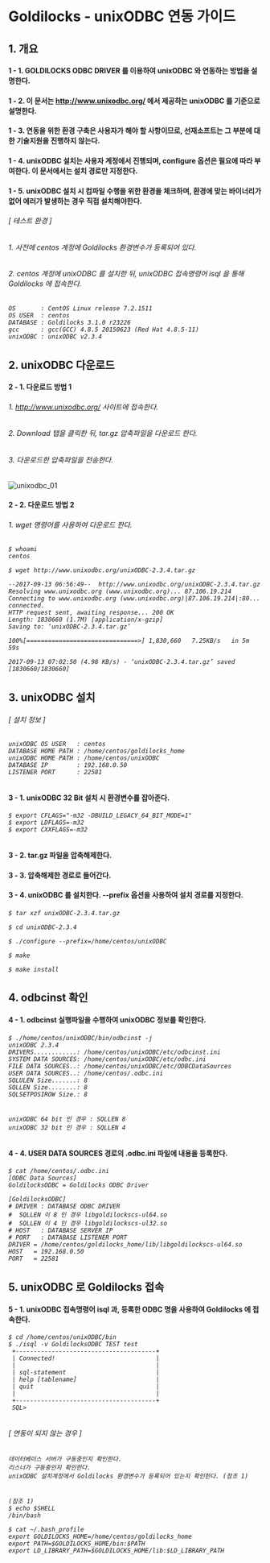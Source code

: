 # Goldilocks - unixODBC 연동 가이드

## 1. 개요

#### 1 - 1. GOLDILOCKS ODBC DRIVER 를 이용하여 unixODBC 와 연동하는 방법을 설명한다.

#### 1 - 2. 이 문서는 http://www.unixodbc.org/ 에서 제공하는 unixODBC 를 기준으로 설명한다.

#### 1 - 3. 연동을 위한 환경 구축은 사용자가 해야 할 사항이므로, 선재소프트는 그 부분에 대한 기술지원을 진행하지 않는다.

#### 1 - 4. unixODBC 설치는 사용자 계정에서 진행되며, configure 옵션은 필요에 따라 부여한다. 이 문서에서는 설치 경로만 지정한다.

#### 1 - 5. unixODBC 설치 시 컴파일 수행을 위한 환경을 체크하며, 환경에 맞는 바이너리가 없어 에러가 발생하는 경우 직접 설치해야한다.

###### [ 테스트 환경 ]

###### 1. 사전에 centos 계정에 Goldilocks 환경변수가 등록되어 있다.

###### 2. centos 계정에 unixODBC 를 설치한 뒤, unixODBC 접속명령어 isql 을 통해 Goldilocks 에 접속한다.

<h6>

    OS       : CentOS Linux release 7.2.1511
    OS USER  : centos
    DATABASE : Goldilocks 3.1.0 r23226
    gcc      : gcc(GCC) 4.8.5 20150623 (Red Hat 4.8.5-11)
    unixODBC : unixODBC v2.3.4

</h6>

## 2. unixODBC 다운로드

#### 2 - 1. 다운로드 방법 1

###### 1. http://www.unixodbc.org/ 사이트에 접속한다.

###### 2. Download 탭을 클릭한 뒤, tar.gz 압축파일을 다운로드 한다.

###### 3. 다운로드한 압축파일을 전송한다.

![unixodbc_01](https://user-images.githubusercontent.com/9734988/33422347-be724928-d5f8-11e7-842b-c71ca64deba9.jpg)

#### 2 - 2. 다운로드 방법 2

###### 1. wget 명령어를 사용하여 다운로드 한다.

<h6>

    $ whoami
    centos

    $ wget http://www.unixodbc.org/unixODBC-2.3.4.tar.gz

    --2017-09-13 06:56:49--  http://www.unixodbc.org/unixODBC-2.3.4.tar.gz
    Resolving www.unixodbc.org (www.unixodbc.org)... 87.106.19.214
    Connecting to www.unixodbc.org (www.unixodbc.org)|87.106.19.214|:80... connected.
    HTTP request sent, awaiting response... 200 OK
    Length: 1830660 (1.7M) [application/x-gzip]
    Saving to: ‘unixODBC-2.3.4.tar.gz’

    100%[===============================>] 1,830,660   7.25KB/s   in 5m 59s

    2017-09-13 07:02:50 (4.98 KB/s) - ‘unixODBC-2.3.4.tar.gz’ saved [1830660/1830660]

</h6>

## 3. unixODBC 설치

###### [ 설치 정보 ]

<h6>

    unixODBC OS USER   : centos
    DATABASE HOME PATH : /home/centos/goldilocks_home
    unixODBC HOME PATH : /home/centos/unixODBC
    DATABASE IP        : 192.168.0.50
    LISTENER PORT      : 22581

</h6>

#### 3 - 1. unixODBC 32 Bit 설치 시 환경변수를 잡아준다.

<h6>

    $ export CFLAGS="-m32 -DBUILD_LEGACY_64_BIT_MODE=1"
    $ export LDFLAGS=-m32
    $ export CXXFLAGS=-m32

</h6>

#### 3 - 2. tar.gz 파일을 압축해제한다.

#### 3 - 3. 압축해제한 경로로 들어간다.

#### 3 - 4. unixODBC 를 설치한다. --prefix 옵션을 사용하여 설치 경로를 지정한다.

<h6>

    $ tar xzf unixODBC-2.3.4.tar.gz

    $ cd unixODBC-2.3.4

    $ ./configure --prefix=/home/centos/unixODBC

    $ make

    $ make install

</h6>

## 4. odbcinst 확인

#### 4 - 1. odbcinst 실행파일을 수행하여 unixODBC 정보를 확인한다.

<h6>

    $ ./home/centos/unixODBC/bin/odbcinst -j
    unixODBC 2.3.4
    DRIVERS............: /home/centos/unixODBC/etc/odbcinst.ini
    SYSTEM DATA SOURCES: /home/centos/unixODBC/etc/odbc.ini
    FILE DATA SOURCES..: /home/centos/unixODBC/etc/ODBCDataSources
    USER DATA SOURCES..: /home/centos/.odbc.ini
    SQLULEN Size.......: 8
    SQLLEN Size........: 8
    SQLSETPOSIROW Size.: 8

</h6>

<h6>

    unixODBC 64 bit 인 경우 : SQLLEN 8
    unixODBC 32 bit 인 경우 : SQLLEN 4

</h6>

#### 4 - 4. USER DATA SOURCES 경로의 .odbc.ini 파일에 내용을 등록한다.

<h6>

    $ cat /home/centos/.odbc.ini
    [ODBC Data Sources]
    GoldilocksODBC = Goldilocks ODBC Driver

    [GoldilocksODBC]
    # DRIVER : DATABASE ODBC DRIVER
    #  SQLLEN 이 8 인 경우 libgoldilockscs-ul64.so
    #  SQLLEN 이 4 인 경우 libgoldilockscs-ul32.so
    # HOST   : DATABASE SERVER IP
    # PORT   : DATABASE LISTENER PORT
    DRIVER = /home/centos/goldilocks_home/lib/libgoldilockscs-ul64.so
    HOST   = 192.168.0.50
    PORT   = 22581

</h6>

## 5. unixODBC 로 Goldilocks 접속

#### 5 - 1. unixODBC 접속명령어 isql 과, 등록한 ODBC 명을 사용하여 Goldilocks 에 접속한다.

<h6>

    $ cd /home/centos/unixODBC/bin
    $ ./isql -v GoldilocksODBC TEST test
     +---------------------------------------+
     | Connected!                            |
     |                                       |
     | sql-statement                         |
     | help [tablename]                      |
     | quit                                  |
     |                                       |
     +---------------------------------------+
     SQL>

</h6>

###### [ 연동이 되지 않는 경우 ]

<h6>

    데이터베이스 서버가 구동중인지 확인한다.
    리스너가 구동중인지 확인한다.
    unixODBC 설치계정에서 Goldilocks 환경변수가 등록되어 있는지 확인한다. (참조 1)

</h6>

<h6>

    (참조 1)
    $ echo $SHELL
    /bin/bash

    $ cat ~/.bash_profile
    export GOLDILOCKS_HOME=/home/centos/goldilocks_home
    export PATH=$GOLDILOCKS_HOME/bin:$PATH
    export LD_LIBRARY_PATH=$GOLDILOCKS_HOME/lib:$LD_LIBRARY_PATH

</h6>
